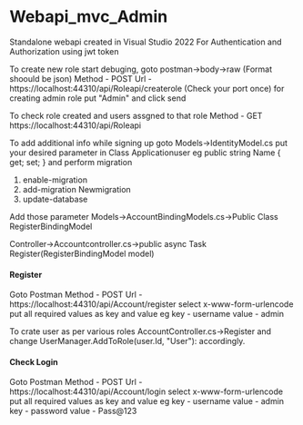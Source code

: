 # Webapi_mvc_Admin
Standalone webapi created in Visual Studio 2022 For Authentication and Authorization using jwt token

To create new role start debuging, goto postman->body->raw (Format shoould be json)
Method - POST 
Url - https://localhost:44310/api/Roleapi/createrole  (Check your port once)
for creating admin role put
"Admin" 
and click send

To check role created and users assgned to that role 
Method - GET 
https://localhost:44310/api/Roleapi

To add additional info while signing up goto 
Models->IdentityModel.cs 
put your desired parameter in Class Applicationuser
eg  public string Name { get; set; }
and perform migration
1. enable-migration
2. add-migration Newmigration
3. update-database

Add those parameter 
Models->AccountBindingModels.cs->Public Class RegisterBindingModel

Controller->Accountcontroller.cs->public async Task<IHttpActionResult> Register(RegisterBindingModel model)

<h4>Register</h4>
Goto Postman
Method - POST 
Url - https://localhost:44310/api/Account/register
select x-www-form-urlencode
put all required values as key and value
eg  key - username value - admin

To crate user as per various roles AccountController.cs->Register
and change UserManager.AddToRole(user.Id, "User"): accordingly.

<h4>Check Login</h4>
Goto Postman
Method - POST 
Url - https://localhost:44310/api/Account/login
select x-www-form-urlencode
put all required values as key and value
eg  key - username value - admin
    key - password value - Pass@123
